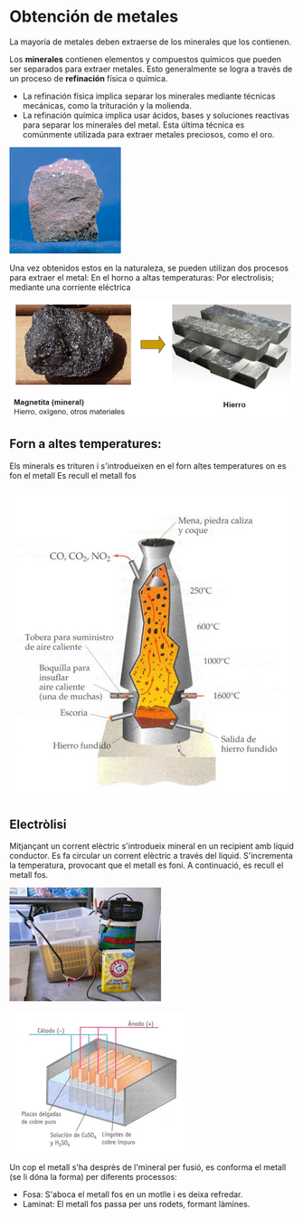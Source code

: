 # Obtención de metales

La mayoría de metales deben extraerse de los minerales que los contienen.

Los **minerales** contienen elementos y compuestos químicos que pueden ser separados para extraer metales. Esto generalmente se logra a través de un proceso de **refinación** física o química.

- La refinación física implica separar los minerales mediante técnicas mecánicas, como la trituración y la molienda.
- La refinación química implica usar ácidos, bases y soluciones reactivas para separar los minerales del metal. Esta última técnica es comúnmente utilizada para extraer metales preciosos, como el oro.

![](img/2020-04-07-12-40-55.png)

Una vez obtenidos estos en la naturaleza, se pueden utilizan dos procesos para extraer el metal:
En el horno a altas temperaturas:
Por electrolisis; mediante una corriente eléctrica

![](img/2020-04-07-12-41-29.png)

## Forn a altes temperatures:

Els minerals es trituren i s'introdueixen en el forn altes temperatures on es fon el metall
Es recull el metall fos

![](img/2020-04-07-12-42-11.png)

## Electròlisi

Mitjançant un corrent elèctric s'introdueix mineral en un recipient amb líquid conductor. Es fa circular un corrent elèctric a través del líquid. S'incrementa la temperatura, provocant que el metall es foni. A continuació, es recull el metall fos.

![](img/2020-04-07-12-42-40.png)

![](img/2020-04-07-12-42-48.png)

Un cop el metall s'ha desprès de l'mineral per fusió, es conforma el metall (se li dóna la forma) per diferents processos:

- Fosa: S'aboca el metall fos en un motlle i es deixa refredar.
- Laminat: El metall fos passa per uns rodets, formant làmines.